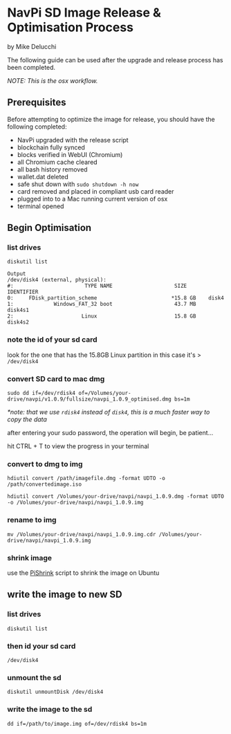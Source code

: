 # NavPi SD Image Release & Optimisation Process

by Mike Delucchi

The following guide can be used after the upgrade and release process has been completed. 

_NOTE: This is the osx workflow._

## Prerequisites

Before attempting to optimize the image for release, you should have the following completed:

  - NavPi upgraded with the release script
  - blockchain fully synced
  - blocks verified in WebUI (Chromium)
  - all Chromium cache cleared
  - all bash history removed
  - wallet.dat deleted
  - safe shut down with `sudo shutdown -h now`
  - card removed and placed in compliant usb card reader 
  - plugged into to a Mac running current version of osx
  - terminal opened

## Begin Optimisation

### list drives
    diskutil list

    Output
    /dev/disk4 (external, physical):
    #:                       TYPE NAME                    SIZE       IDENTIFIER
    0:     FDisk_partition_scheme                        *15.8 GB    disk4
    1:             Windows_FAT_32 boot                    43.7 MB    disk4s1
    2:                      Linux                         15.8 GB    disk4s2

### note the id of your sd card
look for the one that has the 15.8GB Linux partition
in this case it's > `/dev/disk4`

### convert SD card to mac dmg
    sudo dd if=/dev/rdisk4 of=/Volumes/your-drive/navpi/v1.0.9/fullsize/navpi_1.0.9_optimised.dmg bs=1m

_*note: that we use `rdisk4` instead of `disk4`, this is a much faster way to copy the data_

after entering your sudo password, the operation will begin, be patient...

hit CTRL + T to view the progress in your terminal

### convert to dmg to img
    hdiutil convert /path/imagefile.dmg -format UDTO -o /path/convertedimage.iso

    hdiutil convert /Volumes/your-drive/navpi/navpi_1.0.9.dmg -format UDTO -o /Volumes/your-drive/navpi/navpi_1.0.9.img

### rename to img
    mv /Volumes/your-drive/navpi/navpi_1.0.9.img.cdr /Volumes/your-drive/navpi/navpi_1.0.9.img

### shrink image
use the [PiShrink](https://github.com/Drewsif/PiShrink) script to shrink the image on Ubuntu

## write the image to new SD

### list drives
    diskutil list

### then id your sd card
    /dev/disk4

### unmount the sd
    diskutil unmountDisk /dev/disk4

### write the image to the sd
    dd if=/path/to/image.img of=/dev/rdisk4 bs=1m

